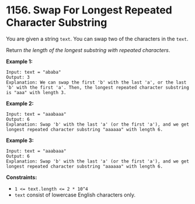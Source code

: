 # 1156. Swap For Longest Repeated Character Substring

You are given a string `text`. You can swap two of the characters in the `text`.

Return *the length of the longest substring with repeated characters*.

**Example 1:**

```()
Input: text = "ababa"
Output: 3
Explanation: We can swap the first 'b' with the last 'a', or the last 'b' with the first 'a'. Then, the longest repeated character substring is "aaa" with length 3.
```

**Example 2:**

```()
Input: text = "aaabaaa"
Output: 6
Explanation: Swap 'b' with the last 'a' (or the first 'a'), and we get longest repeated character substring "aaaaaa" with length 6.
```

**Example 3:**

```()
Input: text = "aaabaaa"
Output: 6
Explanation: Swap 'b' with the last 'a' (or the first 'a'), and we get longest repeated character substring "aaaaaa" with length 6.
```

**Constraints:**

- `1 <= text.length <= 2 * 10^4`
- `text` consist of lowercase English characters only.
